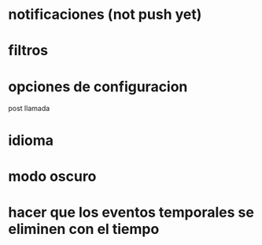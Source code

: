 

# notificaciones (not push yet)

# filtros

# opciones de configuracion


post llamada

# idioma

# modo oscuro

# hacer que los eventos temporales se eliminen con el tiempo